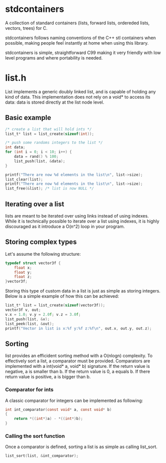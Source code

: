 # stdcontainers
A collection of standard containers (lists, forward lists, ordereded lists, vectors, trees) for C.

stdcontainers follows naming conventions of the C++ stl containers when possible, making people feel instantly at home when using this library.

stdcontainers is simple, straightforward C99 making it very friendly with low level programs and where portability is needed. 

# list.h

List implements a generic doubly linked list, and is capable of holding any kind of data. This implementation does not rely on a void* to access its data: data is stored directly at the list node level.

## Basic example

```c
/* create a list that will hold ints */
list_t* list = list_create(sizeof(int));

/* push some randoms integers to the list */
int data;
for (int i = 0; i < 10; i++) {
    data = rand() % 100;
    list_push(list, &data);
}

printf("There are now %d elements in the list\n", list->size);
list_clear(list);
printf("There are now %d elements in the list\n", list->size);
list_free(&list); /* list is now NULL */
```

## Iterating over a list

lists are meant to be iterated over using links instead of using indexes. While it is technically possible to iterate over a list using indexes, it is highly discouraged as it introduce a O(n^2) loop in your program.

## Storing complex types

Let's assume the following structure:

```c
typedef struct vector3f {
    float x;
    float y;
    float z;
}vector3f;
```

Storing this type of custom data in a list is just as simple as storing integers. Below is a simple example of how this can be achieved:

```c
list_t* list = list_create(sizeof(vector3f));
vector3f v, out;
v.x = 1.0; v.y = 2.0f; v.z = 3.0f;
list_push(list, &v);
list_peek(list, &out);
printf("Vector in list is x:%f y:%f z:%f\n", out.x, out.y, out.z);
````

## Sorting

list provides an efficident sorting method with a O(nlogn) complexity. To effectively sort a list, a comparator must be provided. Comparators are implemented with a int(void* a, void* b) signature. If the return value is negative, a is smaller than b. If the return value is 0, a equals b. If there return value is positive, a is bigger than b.

### Comparator for ints

A classic comparator for integers can be implemented as following:

```c
int int_comparator(const void* a, const void* b)
{
    return *((int*)a) - *((int*)b);
}
```

### Calling the sort function

Once a comparator is defined, sorting a list is as simple as calling list_sort.

```c
list_sort(list, &int_comparator);
```
